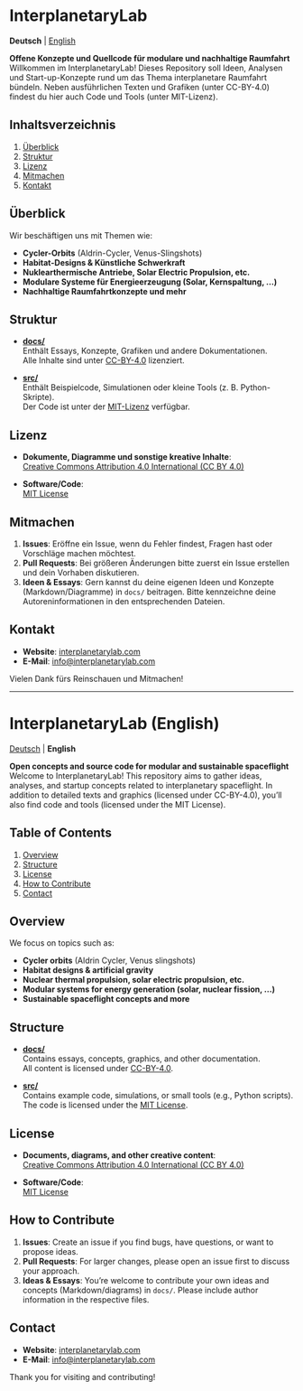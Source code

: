 # InterplanetaryLab

**Deutsch** | [English](#interplanetarylab-english)

**Offene Konzepte und Quellcode für modulare und nachhaltige Raumfahrt**  
Willkommen im InterplanetaryLab! Dieses Repository soll Ideen, Analysen und Start-up-Konzepte rund um das Thema interplanetare Raumfahrt bündeln. Neben ausführlichen Texten und Grafiken (unter CC-BY-4.0) findest du hier auch Code und Tools (unter MIT-Lizenz).

## Inhaltsverzeichnis

1. [Überblick](#überblick)
2. [Struktur](#struktur)
3. [Lizenz](#lizenz)
4. [Mitmachen](#mitmachen)
5. [Kontakt](#kontakt)

## Überblick

Wir beschäftigen uns mit Themen wie:
- **Cycler-Orbits** (Aldrin-Cycler, Venus-Slingshots)
- **Habitat-Designs & Künstliche Schwerkraft**
- **Nuklearthermische Antriebe, Solar Electric Propulsion, etc.**
- **Modulare Systeme für Energieerzeugung (Solar, Kernspaltung, …)**
- **Nachhaltige Raumfahrtkonzepte und mehr**

## Struktur

- [**docs/**](docs/)  
  Enthält Essays, Konzepte, Grafiken und andere Dokumentationen.  
  Alle Inhalte sind unter [CC-BY-4.0](LICENSE-CC-BY-4.0.md) lizenziert.

- [**src/**](src/)  
  Enthält Beispielcode, Simulationen oder kleine Tools (z. B. Python-Skripte).  
  Der Code ist unter der [MIT-Lizenz](LICENSE-MIT.md) verfügbar.

## Lizenz

- **Dokumente, Diagramme und sonstige kreative Inhalte**:  
  [Creative Commons Attribution 4.0 International (CC BY 4.0)](LICENSE-CC-BY-4.0.md)

- **Software/Code**:  
  [MIT License](LICENSE-MIT.md)

## Mitmachen

1. **Issues**: Eröffne ein Issue, wenn du Fehler findest, Fragen hast oder Vorschläge machen möchtest.  
2. **Pull Requests**: Bei größeren Änderungen bitte zuerst ein Issue erstellen und dein Vorhaben diskutieren.  
3. **Ideen & Essays**: Gern kannst du deine eigenen Ideen und Konzepte (Markdown/Diagramme) in `docs/` beitragen. Bitte kennzeichne deine Autoreninformationen in den entsprechenden Dateien.

## Kontakt

- **Website**: [interplanetarylab.com](https://interplanetarylab.com)
- **E-Mail**: [info@interplanetarylab.com](mailto:info@interplanetarylab.com)

Vielen Dank fürs Reinschauen und Mitmachen!

---

# InterplanetaryLab (English)

[Deutsch](#interplanetarylab) | **English**

**Open concepts and source code for modular and sustainable spaceflight**  
Welcome to InterplanetaryLab! This repository aims to gather ideas, analyses, and startup concepts related to interplanetary spaceflight. In addition to detailed texts and graphics (licensed under CC-BY-4.0), you’ll also find code and tools (licensed under the MIT License).

## Table of Contents

1. [Overview](#overview)
2. [Structure](#structure)
3. [License](#license)
4. [How to Contribute](#how-to-contribute)
5. [Contact](#contact)

## Overview

We focus on topics such as:
- **Cycler orbits** (Aldrin Cycler, Venus slingshots)
- **Habitat designs & artificial gravity**
- **Nuclear thermal propulsion, solar electric propulsion, etc.**
- **Modular systems for energy generation (solar, nuclear fission, …)**
- **Sustainable spaceflight concepts and more**

## Structure

- [**docs/**](docs/)  
  Contains essays, concepts, graphics, and other documentation.  
  All content is licensed under [CC-BY-4.0](LICENSE-CC-BY-4.0.md).

- [**src/**](src/)  
  Contains example code, simulations, or small tools (e.g., Python scripts).  
  The code is licensed under the [MIT License](LICENSE-MIT.md).

## License

- **Documents, diagrams, and other creative content**:  
  [Creative Commons Attribution 4.0 International (CC BY 4.0)](LICENSE-CC-BY-4.0.md)

- **Software/Code**:  
  [MIT License](LICENSE-MIT.md)

## How to Contribute

1. **Issues**: Create an issue if you find bugs, have questions, or want to propose ideas.  
2. **Pull Requests**: For larger changes, please open an issue first to discuss your approach.  
3. **Ideas & Essays**: You’re welcome to contribute your own ideas and concepts (Markdown/diagrams) in `docs/`. Please include author information in the respective files.

## Contact

- **Website**: [interplanetarylab.com](https://interplanetarylab.com)
- **E-Mail**: [info@interplanetarylab.com](mailto:info@interplanetarylab.com)

Thank you for visiting and contributing!

